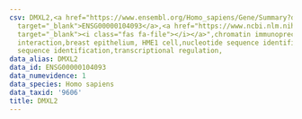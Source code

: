 ```yaml
---
csv: DMXL2,<a href="https://www.ensembl.org/Homo_sapiens/Gene/Summary?db=core;g=ENSG00000104093"
  target="_blank">ENSG00000104093</a>,<a href="https://www.ncbi.nlm.nih.gov/pubmed/22863008"
  target="_blank"><i class="fas fa-file"></i></a>",chromatin immunoprecipitation assay,direct
  interaction,breast epithelium, HME1 cell,nucleotide sequence identification,nucleotide
  sequence identification,transcriptional regulation,
data_alias: DMXL2
data_id: ENSG00000104093
data_numevidence: 1
data_species: Homo sapiens
data_taxid: '9606'
title: DMXL2
---
```

